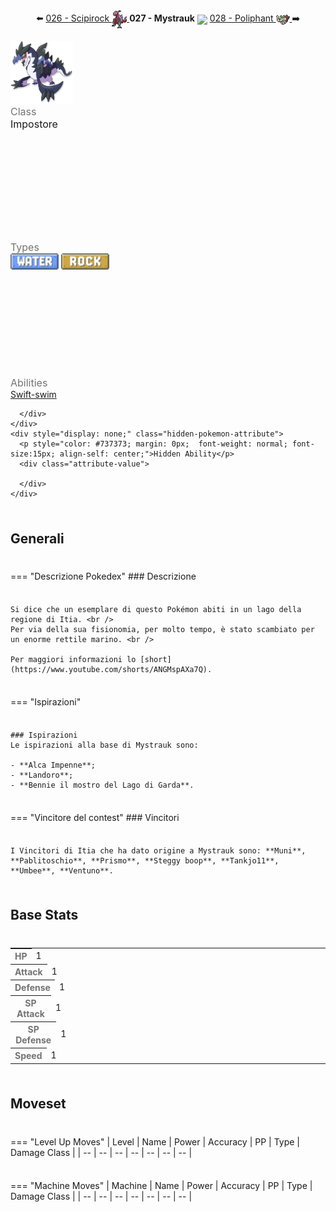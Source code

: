 <div style="text-align: center; margin-bottom: 20px;">
  ⬅️ 
  <a href="https://avventureaditia.github.io/itia-wiki/pokemon/026-scipirock/">026 - Scipirock
    <img src="../../img/icon/scipirock.png" style="vertical-align: middle;">
  </a>
  <strong>027 - Mystrauk</strong> 
  <img src="../../img/icon/mystrauk.png" style="vertical-align: middle;">
  <a href="https://avventureaditia.github.io/itia-wiki/pokemon/028-poliphant/">028 - Poliphant
    <img src="../../img/icon/poliphant.png" style="vertical-align: middle;">
  </a>
  ➡️
</div>

<div class="pokemon-attribute-container">
  <img src="../../img/pokemon/mystrauk.png" width="100"/>

  <div style="display: grid; grid-template-rows: 1fr 1fr 1fr; row-gap: 0.5rem;">
    <div class="pokemon-attribute">
      <p style="color: #737373; margin: 0px;  font-weight: normal; font-size:16px; align-self: center;">Class</p>
      <div class="attribute-value">
        <p style="margin: 0px;  font-weight: normal; font-size:16px; align-self: center;">Impostore</p>
      </div>
    </div>
    <div class="pokemon-attribute">
      <p style="color: #737373; margin: 0px; font-weight: normal; font-size: 16px; align-self: center;">Types</p>
      <div class="attribute-value" style="column-gap: 0.5rem;">
        <img src='../../img/types/water.png' style='width: 77px; height: 26px;'/>
        <img src='../../img/types/rock.png' style='width: 77px; height: 26px;'/>
      </div>
    </div>
    <div class="pokemon-attribute">
      <p style="color: #737373; margin: 0px;  font-weight: normal; font-size:16px; align-self: center;">Abilities</p>
      <div class="attribute-value">
        <a href='' title="This Pokemon's Speed is doubled during rain.  This bonus does not count as a stat modifier.">Swift-swim</a>
        
      </div>
    </div>
    <div style="display: none;" class="hidden-pokemon-attribute">
      <p style="color: #737373; margin: 0px;  font-weight: normal; font-size:15px; align-self: center;">Hidden Ability</p>
      <div class="attribute-value">
        
      </div>
    </div>
  </div>
</div>

## Generali

=== "Descrizione Pokedex"
    ### Descrizione

    Si dice che un esemplare di questo Pokémon abiti in un lago della regione di Itia. <br />
    Per via della sua fisionomia, per molto tempo, è stato scambiato per un enorme rettile marino. <br /> 

    Per maggiori informazioni lo [short](https://www.youtube.com/shorts/ANGMspAXa7Q).

=== "Ispirazioni"

    ### Ispirazioni
    Le ispirazioni alla base di Mystrauk sono:
    
    - **Alca Impenne**;
    - **Landoro**;
    - **Bennie il mostro del Lago di Garda**.

=== "Vincitore del contest"
    ### Vincitori

    I Vincitori di Itia che ha dato origine a Mystrauk sono: **Muni**, **Pablitoschio**, **Prismo**, **Steggy boop**, **Tankjo11**, **Umbee**, **Ventuno**.



## Base Stats
<table style="width: 100%">
  <tbody style="width: 100%;">
    <tr style="display: flex; align-items: center;">
      <th style="color: #737373;" >HP</th>
      <td style="border-top: none; width: 70px">1</td>
      <td style="width: 100%; min-width: 450px; border-top: none;">
        <div style="width: 0%;" class="ranking-bar rank-1">
        </div>
      </td>
    </tr>
    <tr style="display: flex; align-items: center;">
      <th style="color: #737373;">Attack</th>
      <td style="border-top: none; width: 70px">1</td>
      <td style="width: 100%; min-width: 450px; border-top: none;">
        <div style="width: 0%;" class="ranking-bar rank-1">
        </div>
      </td>
    </tr>
    <tr style="display: flex; align-items: center;">
      <th style="color: #737373;">Defense</th>
      <td style="border-top: none; width: 70px">1</td>
      <td style="width: 100%; min-width: 450px; border-top: none;">
        <div style="width: 0%;" class="ranking-bar rank-1">
        </div>
      </td>
    </tr>
    <tr style="display: flex; align-items: center;">
      <th style="color: #737373;">SP Attack</th>
      <td style="border-top: none; width: 70px">1</td>
      <td style="width: 100%; min-width: 450px; border-top: none;">
        <div style="width: 0%;" class="ranking-bar rank-1">
        </div>
      </td>
    </tr>
    <tr style="display: flex; align-items: center;">
      <th style="color: #737373;">SP Defense</th>
      <td style="border-top: none; width: 70px">1</td>
      <td style="width: 100%; min-width: 450px; border-top: none;">
        <div style="width: 0%;" class="ranking-bar rank-1">
        </div>
      </td>
    </tr>
    <tr style="display: flex; align-items: center;">
      <th style="color: #737373;">Speed</th>
      <td style="border-top: none; width: 70px">1</td>
      <td style="width: 100%; min-width: 450px; border-top: none;">
        <div style="width: 0%;" class="ranking-bar rank-1">
        </div>
      </td>
    </tr>
  </tbody>
</table>





## Moveset

=== "Level Up Moves"
    | Level | Name | Power | Accuracy | PP | Type | Damage Class |
        | -- | -- | -- | -- | -- | -- | -- |
        
        

=== "Machine Moves"
    | Machine | Name | Power | Accuracy | PP | Type | Damage Class |
        | -- | -- | -- | -- | -- | -- | -- |
        
        
